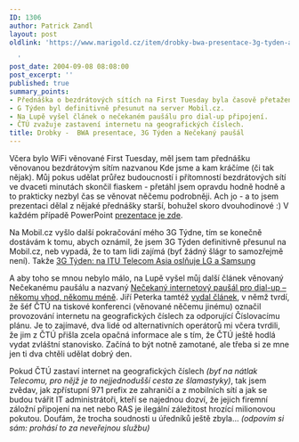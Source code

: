 ```yaml
---
ID: 1306
author: Patrick Zandl
layout: post
oldlink: 'https://www.marigold.cz/item/drobky-bwa-presentace-3g-tyden-a-necekany-pausal

  '
post_date: 2004-09-08 08:08:00
post_excerpt: ''
published: true
summary_points:
- Přednáška o bezdrátových sítích na First Tuesday byla časově přetažena.
- G Týden byl definitivně přesunut na server Mobil.cz.
- Na Lupě vyšel článek o nečekaném paušálu pro dial-up připojení.
- ČTÚ zvažuje zastavení internetu na geografických číslech.
title: Drobky -  BWA presentace, 3G Týden a Nečekaný paušál
---
```


<p>
Včera bylo WiFi věnované First Tuesday, měl jsem tam přednášku věnovanou bezdrátovým sítím nazvanou Kde jsme a kam kráčíme (či tak nějak). Můj pokus udělat průřez budoucností i přítomností bezdrátových sítí ve dvaceti minutách skončil fiaskem - přetáhl jsem opravdu hodně hodně a to prakticky nezbyl čas se věnovat něčemu podrobněji. Ach jo - a to jsem prezentaci dělal z nějaké přednášky starší, bohužel skoro dvouhodinové :) V každém případě PowerPoint <a href="http://www.marigold.cz/download/bwa.ppt">prezentace je zde</a>.</p>

<p>
Na Mobil.cz vyšlo další pokračování mého 3G Týdne, tím se konečně dostávám k tomu, abych oznámil, že jsem 3G Týden definitivně přesunul na Mobil.cz, neb vypadá, že to tam lidi zajímá (byť žádný šlágr to samozřejmě není). Takže <a href="http://mobil.idnes.cz/fixni_spojeni/sluzby_operatoru/zpravy-sluzby_operatoru/tyden3G040907.html">3G Týden: na ITU Telecom Asia oslňuje LG a Samsung</a></p>

<p>
A aby toho se mnou nebylo málo, na Lupě vyšel můj další článek věnovaný Nečekanému paušálu a nazvaný <a href="http://www.lupa.cz/clanek.php3?show=3623">Nečekaný internetový paušál pro dial-up – někomu vhod, někomu méně</a>. Jiří Peterka tamtéž <a href="http://www.lupa.cz/clanek.php3?show=3624">vydal článek</a>, v němž tvrdí, že šéf ČTÚ na tiskové konferenci (věnované něčemu jinému) označil provozování internetu na geografických číslech za odporující Číslovacímu plánu. Je to zajímavé, dva lidé od alternativních operátorů mi včera tvrdili, že jim z ČTÚ přišla zcela opačná informace ale s tím, že ČTÚ ještě hodlá vydat zvláštní stanovisko. Začíná to být notně zamotané, ale třeba si ze mne jen ti dva chtěli udělat dobrý den. </p>

<p>
Pokud ČTÚ zastaví internet na geografických číslech <i>(byť na nátlak Telecomu, pro nějž je to nejjednodušší cesta ze šlamastyky)</i>, tak jsem zvědav, jak zpřístupní 971 prefix ze zahraničí a z mobilních sítí a jak se budou tvářit IT administrátoři, kteří se najednou dozví, že jejich firemní záložní připojení na net nebo RAS je ilegální záležitost hrozící milionovou pokutou. Doufám, že trocha soudnosti u úředníků ještě zbyla&#8230; <i>(odpovím si sám: prohásí to za neveřejnou službu)</i></p>